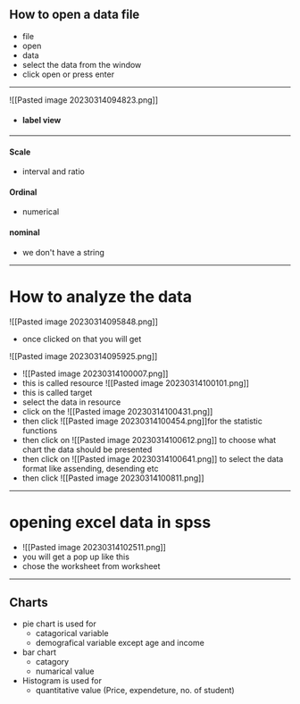 ## How to open a data file
- file
- open
- data
- select the data from the window
- click open or press enter
---
![[Pasted image 20230314094823.png]]
- ####  label view

---

#### Scale
- interval and ratio
#### Ordinal
- numerical
#### nominal
- we don't have a string

---

# How to analyze the data 

![[Pasted image 20230314095848.png]]
- once clicked on that you will get

![[Pasted image 20230314095925.png]]

- ![[Pasted image 20230314100007.png]]
- this is called resource
![[Pasted image 20230314100101.png]]
- this is called target
- select the data in resource
- click on the ![[Pasted image 20230314100431.png]]
- then click ![[Pasted image 20230314100454.png]]for the statistic functions
- then click on ![[Pasted image 20230314100612.png]] to choose what chart the data should be presented
- then click on ![[Pasted image 20230314100641.png]] to select the data format like assending, desending etc
- then click ![[Pasted image 20230314100811.png]] 

---

# opening excel data in spss
- ![[Pasted image 20230314102511.png]]
- you will get a pop up like this 
- chose the worksheet from worksheet

---

## Charts

- pie chart is used for 
	- catagorical variable
	- demografical variable except age and income
- bar chart 
	- catagory 
	- numarical value
- Histogram is used for
	- quantitative value (Price, expendeture, no. of student)



